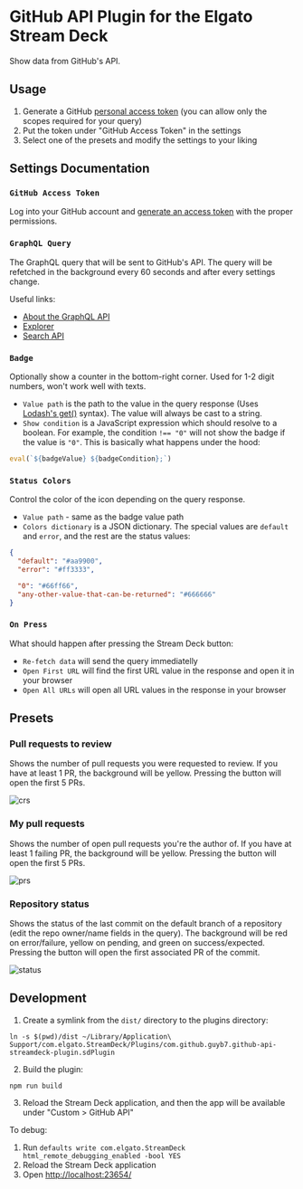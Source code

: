 # GitHub API Plugin for the Elgato Stream Deck

Show data from GitHub's API.

## Usage

1. Generate a GitHub [personal access token](https://github.com/settings/tokens) (you can allow only the scopes required for your query)
2. Put the token under "GitHub Access Token" in the settings
3. Select one of the presets and modify the settings to your liking

## Settings Documentation

### `GitHub Access Token`

Log into your GitHub account and [generate an access token](https://github.com/settings/tokens) with the proper permissions.

### `GraphQL Query`

The GraphQL query that will be sent to GitHub's API. The query will be refetched in the background every 60 seconds and after every settings change.

Useful links:

- [About the GraphQL API](https://docs.github.com/en/graphql/overview/about-the-graphql-api)
- [Explorer](https://docs.github.com/en/graphql/overview/explorer)
- [Search API](https://docs.github.com/en/rest/search)

### `Badge`

Optionally show a counter in the bottom-right corner. Used for 1-2 digit numbers, won't work well with texts.

- `Value path` is the path to the value in the query response (Uses [Lodash's get()](https://lodash.com/docs/#get) syntax). The value will always be cast to a string.
- `Show condition` is a JavaScript expression which should resolve to a boolean.
  For example, the condition `!== "0"` will not show the badge if the value is `"0"`. This is basically what happens under the hood:

```js
eval(`${badgeValue} ${badgeCondition};`)
```

### `Status Colors`

Control the color of the icon depending on the query response.

- `Value path` - same as the badge value path
- `Colors dictionary` is a JSON dictionary. The special values are `default` and `error`, and the rest are the status values:

```json
{
  "default": "#aa9900",
  "error": "#ff3333",

  "0": "#66ff66",
  "any-other-value-that-can-be-returned": "#666666"
}
```

### `On Press`

What should happen after pressing the Stream Deck button:

- `Re-fetch data` will send the query immediatelly
- `Open First URL` will find the first URL value in the response and open it in your browser
- `Open All URLs` will open all URL values in the response in your browser

## Presets

### Pull requests to review

Shows the number of pull requests you were requested to review. If you have at least 1 PR, the background will be yellow. Pressing the button will open the first 5 PRs.

![crs](https://user-images.githubusercontent.com/3589252/194178900-5dd09090-5b81-4704-878a-57ad515c222a.png)

### My pull requests

Shows the number of open pull requests you're the author of. If you have at least 1 failing PR, the background will be yellow. Pressing the button will open the first 5 PRs.

![prs](https://user-images.githubusercontent.com/3589252/194178838-e419af31-6477-4172-8e8b-615963da7a59.png)

### Repository status

Shows the status of the last commit on the default branch of a repository (edit the repo owner/name fields in the query). The background will be red on error/failure, yellow on pending, and green on success/expected. Pressing the button will open the first associated PR of the commit.

![status](https://user-images.githubusercontent.com/3589252/194178868-0b09dea2-56cf-48c8-978a-b36d37d8bbb9.png)

## Development

1. Create a symlink from the `dist/` directory to the plugins directory:

```
ln -s $(pwd)/dist ~/Library/Application\ Support/com.elgato.StreamDeck/Plugins/com.github.guyb7.github-api-streamdeck-plugin.sdPlugin
```

2. Build the plugin:

```
npm run build
```

3. Reload the Stream Deck application, and then the app will be available under "Custom > GitHub API"

To debug:

1. Run `defaults write com.elgato.StreamDeck html_remote_debugging_enabled -bool YES`
2. Reload the Stream Deck application
3. Open [http://localhost:23654/](http://localhost:23654/)
